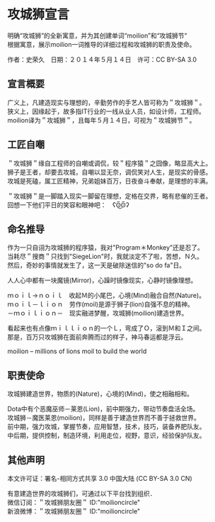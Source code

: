 # 攻城狮宣言

明确“攻城狮”的全新寓意，并为其创建单词“moilion”和“攻城狮节“  
根据寓意，展示moilion一词推导的详细过程和攻城狮的职责及使命。

作者：史荣久　日期：２０１４年５月１４日　许可：CC BY-SA 3.0

## 宣言概要

广义上，凡建造现实与理想的，辛勤劳作的手艺人皆可称为＂攻城狮＂。  
狭义上，因缘起于，故多指IT行业的一线从业人员，如设计师，工程师。  
moilion译为＂攻城狮＂，且每年５月１４日，可视为＂攻城狮节＂。

## 工匠自嘲

＂攻城狮＂缘自工程师的自嘲或调侃，较＂程序猿＂之囧像，略显高大上。  
狮子是王者，却要去攻城，自嘲以显无奈，调侃笑对人生，是现实的骨感。  
攻城是死磕，属工匠精神，兄弟姐妹百万，日夜奋斗奉献，是理想的丰满。

＂攻城狮＂是一脚踏入现实一脚留在理想，定格在交界，略有悲催的王者。  
回想一下他们平日的笑容和眼神吧：　ʕʘ̅͜ʘ̅ʔ

## 命名推导

作为一只自诩为攻城狮的程序猿，我对"Program＊Monkey"还是忍了。  
当耗尽＂搜商＂只找到"SiegeLion"时，我就淡定不了啦，苦想，Ｎ久。  
然后，奇妙的事情就发生了，这一天是破除迷信的"so do fa"日。

人人心中都有一块魔镜(Mirror)，心躁时镜像现实，心静时镜像理想。

ｍｏｉｌ→ｎｏｉｌ　收起Ｍ的小尾巴，心境(Mind)融合自然(Nature)。  
ｍｏｉｌ－ｌｉｏｎ　劳作(moil)是源于狮子(lion)自强不息的精神。  
－ｍｏｉｌｉｏｎ－　现实融进梦醒，攻城狮(moilion)建造世界。

看起来也有点像ｍｉｌｌｉｏｎ的一个Ｌ，弯成了Ｏ，滚到Ｍ和Ｉ之间。  
那是，百万只攻城狮在面前奔腾而过的样子，神马春运都是浮云。

moilion – millions of lions moil to build the world

## 职责使命

攻城狮建造世界，物质的(Nature)，心境的(Mind)，使之相融相和。

Dota中有个恶魔巫师－莱恩(Lion)，前中期强力，带动节奏盘活全场。  
攻城狮－魔医莱恩(moilion)，同样是善于建造世界而不善于拯救世界。  
前中期，强力攻城，掌握节奏，应用智慧，技术，技巧，装备养肥队友。  
中后期，提供控制，制造环境，利用走位，视野，意识，经验保护队友。

## 其他声明

本文许可证：署名-相同方式共享 3.0 中国大陆 (CC BY-SA 3.0 CN)

有意建造世界的攻城狮们，可通过以下平台找到组织．  
微信订阅：＂攻城狮朋友圈＂ ID:"moilioncircle"  
新浪微博：＂攻城狮朋友圈＂ ID:"moilioncircle"